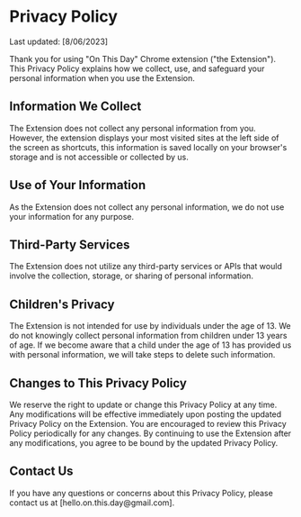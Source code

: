 <h1>Privacy Policy</h1>

<p>Last updated: [8/06/2023]</p>

<p>Thank you for using "On This Day" Chrome extension ("the Extension"). This Privacy Policy explains how we collect, use, and safeguard your personal information when you use the Extension.</p>

<h2>Information We Collect</h2>

<p>The Extension does not collect any personal information from you. However, the extension displays your most visited sites at the left side of the screen as shortcuts, this information is saved locally on your browser's storage and is not accessible or collected by us.</p>

<h2>Use of Your Information</h2>

<p>As the Extension does not collect any personal information, we do not use your information for any purpose.</p>

<h2>Third-Party Services</h2>

<p>The Extension does not utilize any third-party services or APIs that would involve the collection, storage, or sharing of personal information.</p>

<h2>Children's Privacy</h2>

<p>The Extension is not intended for use by individuals under the age of 13. We do not knowingly collect personal information from children under 13 years of age. If we become aware that a child under the age of 13 has provided us with personal information, we will take steps to delete such information.</p>

<h2>Changes to This Privacy Policy</h2>

<p>We reserve the right to update or change this Privacy Policy at any time. Any modifications will be effective immediately upon posting the updated Privacy Policy on the Extension. You are encouraged to review this Privacy Policy periodically for any changes. By continuing to use the Extension after any modifications, you agree to be bound by the updated Privacy Policy.</p>

<h2>Contact Us</h2>

<p>If you have any questions or concerns about this Privacy Policy, please contact us at [hello.on.this.day@gmail.com].</p>
